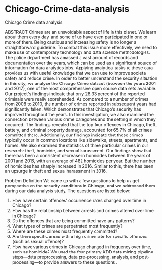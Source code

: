 # Chicago-Crime-data-analysis
Chicago Crime data analysis

ABSTRACT
Crimes are an unavoidable aspect of life in this planet. We learn about them every day, and some of us have even participated in one or more of them. Being cautious and increasing safety is no longer a straightforward guideline. To combat this issue more effectively, we need to make use of contemporary technology and data science methodologies. The police department has amassed a vast amount of records and documentation over the years, which can be used as a significant source of information for data analytics jobs. Applying analytical tasks to these data provides us with useful knowledge that we can use to improve societal safety and reduce crime.
In order to better understand the security situation in this city, we analyse the Chicago Crime dataset (between the years 2001 and 2017), one of the most comprehensive open source data sets available. Our project's findings indicate that only 28.33 percent of the reported criminals were really apprehended. As compared to a number of crimes from 2008 to 2010, the number of crimes reported in subsequent years had significantly fallen. Which demonstrates that Chicago's security has improved throughout the years. In this investigation, we also examined the connection between various crime categories and the setting in which they occurred.
The findings revealed that the top four offences in Chicago, theft, battery, and criminal property damage, accounted for 65.7% of all crimes committed there. Additionally, our findings indicate that these crimes typically occur in common locations like sidewalks, streets, apartments, and homes. We also examined the statistics of three particular crimes in our research: theft, homicide, and sexual harassment. Our findings show that there has been a consistent decrease in homicides between the years of 2001 and 2016, with an average of 482 homicides per year. But the number of homicides has sharply increased in 2016. Similar to this, there has been an upsurge in theft and sexual harassment in 2016.

Problem Definition
We came up with a few questions to help us get perspective on the security conditions in Chicago, and we addressed them during our data analysis study.
The questions are listed below:
1. How have certain offences' occurrence rates changed over time in Chicago?
2. How has the relationship between arrests and crimes altered over time in Chicago?
3. Do the offences that are being committed have any patterns?
4. What types of crimes are perpetrated most frequently?
5. Where are these crimes most frequently committed?
6. Are there specific areas with a high crime rate for specific offences (such as sexual offence)?
7. How have various crimes in Chicago changed in frequency over time, such as homicide?
We used the four primary KDD data mining pipeline steps—data preprocessing, data pre-processing, analysis, and post-processing—to provide answers to these questions .
